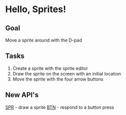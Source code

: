 # Hello, Sprites!
## Goal
Move a sprite around with the D-pad
## Tasks
1. Create a sprite with the sprite editor
2. Draw the sprite on the screen with an initial location
3. Move the sprite with the four arrow buttons
## New API's
[SPR](https://www.lexaloffle.com/dl/docs/pico-8_manual.html#SPR) - draw a sprite
[BTN](https://www.lexaloffle.com/dl/docs/pico-8_manual.html#BTN) - respond to a button press

